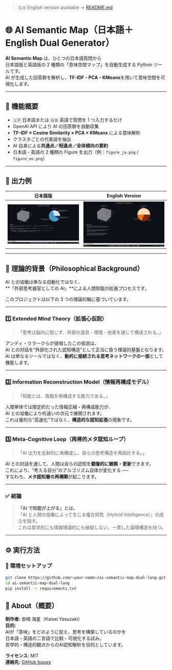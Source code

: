 > 🇬🇧 English version available → [README.md](./README.md)

# 🌐 AI Semantic Map（日本語＋ English Dual Generator）

**AI Semantic Map** は、ひとつの日本語質問から  
日本語版と英語版の 2 種類の「意味空間マップ」を自動生成する Python ツールです。  
AI が生成した回答群を解析し、**TF-IDF・PCA・KMeans**を用いて意味空間を可視化します。

---

## 🚀 機能概要

- 🇯🇵 日本語または 🇬🇧 英語で質問を 1 つ入力するだけ
- OpenAI API により AI の回答群を自動収集
- **TF-IDF × Cosine Similarity × PCA × KMeans** による意味解析
- クラスタごとの代表語を抽出
- AI 自身による**共通点／相違点／全体傾向の要約**
- 日本語・英語の 2 種類の Figure を出力（例：`figure_ja.png` / `figure_en.png`）

---

## 🧩 出力例

| 日本語版                   | English Version          |
| -------------------------- | ------------------------ |
| ![日本語図](figure_ja.png) | ![英語図](figure_en.png) |

---

## 🧠 理論的背景（Philosophical Background）

AI との協働は単なる自動化ではなく、  
**「外部思考器官としての AI」**による人間知能の拡張プロセスです。

このプロジェクトは以下の 3 つの理論的軸に基づいています。

---

### 1️⃣ Extended Mind Theory（拡張心仮説）

> 「思考は脳内に閉じず、外部の道具・環境・他者を通じて構成される。」

アンディ・クラークらが提唱したこの仮説は、  
AI との対話を“外部化された認知構造”として正当に扱う理論的基盤となります。  
AI は単なるツールではなく、**動的に接続される思考ネットワークの一部**として機能します。

---

### 2️⃣ Information Reconstruction Model（情報再構成モデル）

> 「知能とは、情報を再構成する能力である。」

人間単体では限定的だった情報圧縮・再構成能力が、  
AI との協働により桁違いの次元で展開されます。  
これは量的な“高速化”ではなく、**構造的な認知拡張**の現象です。

---

### 3️⃣ Meta-Cognitive Loop（再帰的メタ認知ループ）

> 「AI 出力を反射的に再構成し、自らの思考構造を再設計する。」

AI との対話を通して、人間は自らの認知を**鏡像的に観察・更新**できます。  
これにより、“考える自分”のアルゴリズム自体が変化する ──  
すなわち、**メタ認知層の再構築**が起こります。

---

### ✅ 結論

> **「AI で知能が上がる」とは、**  
> 「AI と人間の協働によって生じる複合知性（Hybrid Intelligence）」の成立を指す。  
> これは哲学的にも情報理論的にも破綻しない、一貫した論理構造を持つ。

---

## ⚙️ 実行方法

### 🔧 環境セットアップ

```bash
git clone https://github.com/<your-name>/ai-semantic-map-dual-lang.git
cd ai-semantic-map-dual-lang
pip install -r requirements.txt
```

## 🧭 About（概要）

**制作者:** 安崎 海星（Kaisei Yasuzaki）  
**目的:**  
AIが「意味」をどのように捉え、思考を構築しているのかを  
日本語・英語の二言語で比較・可視化する試み。  
哲学的・構造的観点からのAI認知解析を目的としています。

**ライセンス:** MIT  
**連絡先:** [GitHub Issues](https://github.com/yourname/ai-semantic-map-dual-lang/issues)

